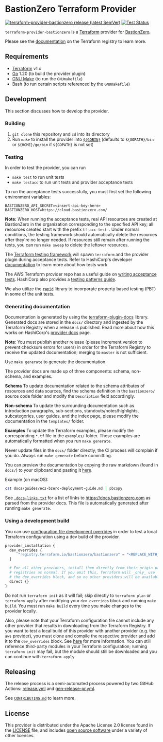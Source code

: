 # BastionZero Terraform Provider

[![terraform-provider-bastionzero release (latest SemVer)](https://img.shields.io/github/v/release/bastionzero/terraform-provider-bastionzero?sort=semver)](https://github.com/bastionzero/terraform-provider-bastionzero/releases)
[![Test Status](https://github.com/bastionzero/terraform-provider-bastionzero/actions/workflows/ci.yml/badge.svg?event=schedule)](https://github.com/bastionzero/terraform-provider-bastionzero/actions/workflows/ci.yml?query=event%3Aschedule)

`terraform-provider-bastionzero` is a [Terraform](https://www.terraform.io/)
provider for [BastionZero](https://www.bastionzero.com/).

Please see the
[documentation](https://registry.terraform.io/providers/bastionzero/bastionzero/latest/docs)
on the Terraform registry to learn more.

## Requirements
- [Terraform](https://www.terraform.io/downloads.html) v1.x
- [Go](https://golang.org/doc/install) 1.20 (to build the provider plugin)
- [GNU Make](https://www.gnu.org/software/make/) (to run the `GNUmakefile`)
- Bash (to run certain scripts referenced by the `GNUmakefile`)

## Development

This section discusses how to develop the provider. 

### Building

1. `git clone` this repository and `cd` into its directory
2. Run `make` to install the provider into
   [`${GOBIN}`](https://pkg.go.dev/cmd/go#hdr-Compile_and_install_packages_and_dependencies)
   (defaults to `${GOPATH}/bin` or `${HOME}/go/bin` if `${GOPATH}` is not set)

### Testing

In order to test the provider, you can run

* `make test` to run unit tests
* `make testacc` to run unit tests and provider acceptance tests

To run the acceptance tests successfully, you must first set the following
environment variables:

```
BASTIONZERO_API_SECRET=<insert-api-key-here>
BASTIONZERO_HOST=https://cloud.bastionzero.com/
```

**Note:** When running the acceptance tests, real API resources are created at
BastionZero in the organization corresponding to the specified API key; all
resources created start with the prefix `tf-acc-test-`. Under normal conditions,
the testing framework should automatically delete the resources after they're no
longer needed. If resources still remain after running the tests, you can run
`make sweep` to delete the leftover resources.

The [Terraform testing framework](https://github.com/hashicorp/terraform-plugin-testing) will spawn `terraform` and the provider plugin
during acceptance tests. Refer to HashiCorp's developer
[documentation](https://developer.hashicorp.com/terraform/plugin/testing) to
learn more about how tests work.

The AWS Terraform provider repo has a useful guide on [writing acceptance tests](https://github.com/hashicorp/terraform-provider-aws/blob/main/docs/running-and-writing-acceptance-tests.md#writing-an-acceptance-test). HashiCorp also provides a [testing patterns guide](https://developer.hashicorp.com/terraform/plugin/testing/testing-patterns).

We also utilize the [`rapid`](https://github.com/flyingmutant/rapid) library to
incorporate property based testing (PBT) in some of the unit tests.

### Generating documentation

Documentation is generated by using the
[terraform-plugin-docs](https://github.com/hashicorp/terraform-plugin-docs/)
library. Generated docs are stored in the `docs/` directory and ingested by the
Terraform Registry when a release is published. Read more about how this works
on HashiCorp's [provider docs](https://www.terraform.io/registry/providers/docs)
page.

**Note**: You must publish another release (please increment version to prevent
checksum errors for users) in order for the Terraform Registry to receive the
updated documentation; merging to `master` is not sufficient.

Use `make generate` to generate the documentation.

The provider docs are made up of three components: schema, non-schema, and
examples.

**Schema** To update documentation related to the schema attributes of
resources and data sources, find the schema definition in the `bastionzero/`
source code folder and modify the `Description` field accordingly.

**Non-schema** To update the surrounding documentation such as introduction
paragraphs, sub-sections, standouts/notes/highlights, subcategories, user
guides, and the index page, please modify the documentation in the `templates/`
folder.

**Examples** To update the Terraform examples, please modify the corresponding
`*.tf` file in the `examples/` folder. These examples are automatically
formatted when you run `make generate`.

Never update files in the `docs/` folder directly; the CI process will complain
if you do. Always run `make generate` before committing.

You can preview the documentation by copying the raw markdown (found in `docs/`)
to your clipboard and pasting it
[here](https://registry.terraform.io/tools/doc-preview).

Example (on macOS):

```sh
cat docs/guides/ec2-bzero-deployment-guide.md | pbcopy
```

See [`.docs-links.txt`](./.docs-links.txt) for a list of links to
https://docs.bastionzero.com as parsed from the provider docs. This file is
automatically generated after running `make generate`.

### Using a development build

You can use [configuration file development
overrides](https://www.terraform.io/cli/config/config-file#development-overrides-for-provider-developers)
in order to test a local Terraform configuration using a dev build of the
provider.

```terraform
provider_installation {
  dev_overrides {
      "registry.terraform.io/bastionzero/bastionzero" = "<REPLACE_WITH_GOPATH>/bin"
  }

  # For all other providers, install them directly from their origin provider
  # registries as normal. If you omit this, Terraform will _only_ use
  # the dev_overrides block, and so no other providers will be available.
  direct {}
}
```

Do not run `terraform init` as it will fail; skip directly to `terraform plan`
or `terraform apply` after modifying your `dev_overrides` block and running
`make build`. You must run `make build` every time you make changes to the
provider locally.

Also, please note that your Terraform configuration file cannot include any
other provider that results in downloading from the Terraform Registry. If you
want to test a local build of this provider with another provider (e.g. the
`aws` provider), you must clone and compile the respective provider and add it
to the `dev_overrides` block. See
[here](https://github.com/hashicorp/terraform/issues/27459#issuecomment-1382126220)
for more information. You can still reference third-party modules in your
Terraform configuration; running `terraform init` may fail, but the module
should still be downloaded and you can continue with `terraform apply`.

## Releasing

The release process is a semi-automated process powered by two GitHub Actions:
[release.yml](./.github/workflows/release.yml) and
[gen-release-pr.yml](./.github/workflows/gen-release-pr.yml).

See [`CONTRIBUTING.md`](./CONTRIBUTING.md#releasing) to learn more.

## License

This provider is distributed under the Apache License 2.0 license found in the
[LICENSE](./LICENSE) file, and includes [open source software](./CREDITS.md)
under a variety of other licenses.